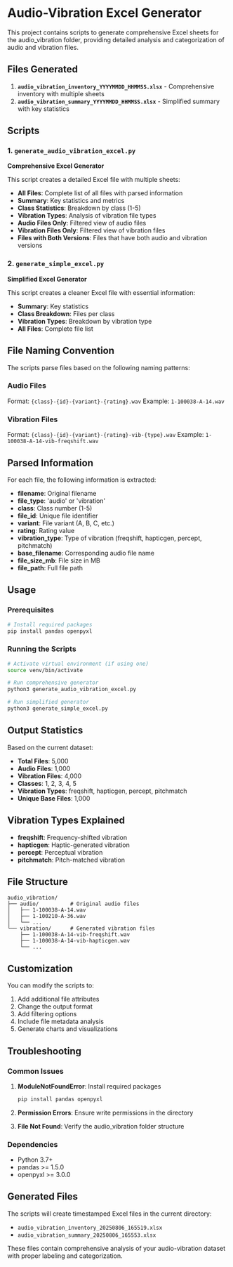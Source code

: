# Audio-Vibration Excel Generator

This project contains scripts to generate comprehensive Excel sheets for the audio_vibration folder, providing detailed analysis and categorization of audio and vibration files.

## Files Generated

1. **`audio_vibration_inventory_YYYYMMDD_HHMMSS.xlsx`** - Comprehensive inventory with multiple sheets
2. **`audio_vibration_summary_YYYYMMDD_HHMMSS.xlsx`** - Simplified summary with key statistics

## Scripts

### 1. `generate_audio_vibration_excel.py`
**Comprehensive Excel Generator**

This script creates a detailed Excel file with multiple sheets:

- **All Files**: Complete list of all files with parsed information
- **Summary**: Key statistics and metrics
- **Class Statistics**: Breakdown by class (1-5)
- **Vibration Types**: Analysis of vibration file types
- **Audio Files Only**: Filtered view of audio files
- **Vibration Files Only**: Filtered view of vibration files
- **Files with Both Versions**: Files that have both audio and vibration versions

### 2. `generate_simple_excel.py`
**Simplified Excel Generator**

This script creates a cleaner Excel file with essential information:

- **Summary**: Key statistics
- **Class Breakdown**: Files per class
- **Vibration Types**: Breakdown by vibration type
- **All Files**: Complete file list

## File Naming Convention

The scripts parse files based on the following naming patterns:

### Audio Files
Format: `{class}-{id}-{variant}-{rating}.wav`
Example: `1-100038-A-14.wav`

### Vibration Files
Format: `{class}-{id}-{variant}-{rating}-vib-{type}.wav`
Example: `1-100038-A-14-vib-freqshift.wav`

## Parsed Information

For each file, the following information is extracted:

- **filename**: Original filename
- **file_type**: 'audio' or 'vibration'
- **class**: Class number (1-5)
- **file_id**: Unique file identifier
- **variant**: File variant (A, B, C, etc.)
- **rating**: Rating value
- **vibration_type**: Type of vibration (freqshift, hapticgen, percept, pitchmatch)
- **base_filename**: Corresponding audio file name
- **file_size_mb**: File size in MB
- **file_path**: Full file path

## Usage

### Prerequisites
```bash
# Install required packages
pip install pandas openpyxl
```

### Running the Scripts
```bash
# Activate virtual environment (if using one)
source venv/bin/activate

# Run comprehensive generator
python3 generate_audio_vibration_excel.py

# Run simplified generator
python3 generate_simple_excel.py
```

## Output Statistics

Based on the current dataset:

- **Total Files**: 5,000
- **Audio Files**: 1,000
- **Vibration Files**: 4,000
- **Classes**: 1, 2, 3, 4, 5
- **Vibration Types**: freqshift, hapticgen, percept, pitchmatch
- **Unique Base Files**: 1,000

## Vibration Types Explained

- **freqshift**: Frequency-shifted vibration
- **hapticgen**: Haptic-generated vibration
- **percept**: Perceptual vibration
- **pitchmatch**: Pitch-matched vibration

## File Structure

```
audio_vibration/
├── audio/          # Original audio files
│   ├── 1-100038-A-14.wav
│   ├── 1-100210-A-36.wav
│   └── ...
└── vibration/      # Generated vibration files
    ├── 1-100038-A-14-vib-freqshift.wav
    ├── 1-100038-A-14-vib-hapticgen.wav
    └── ...
```

## Customization

You can modify the scripts to:

1. Add additional file attributes
2. Change the output format
3. Add filtering options
4. Include file metadata analysis
5. Generate charts and visualizations

## Troubleshooting

### Common Issues

1. **ModuleNotFoundError**: Install required packages
   ```bash
   pip install pandas openpyxl
   ```

2. **Permission Errors**: Ensure write permissions in the directory

3. **File Not Found**: Verify the audio_vibration folder structure

### Dependencies

- Python 3.7+
- pandas >= 1.5.0
- openpyxl >= 3.0.0

## Generated Files

The scripts will create timestamped Excel files in the current directory:

- `audio_vibration_inventory_20250806_165519.xlsx`
- `audio_vibration_summary_20250806_165553.xlsx`

These files contain comprehensive analysis of your audio-vibration dataset with proper labeling and categorization. 